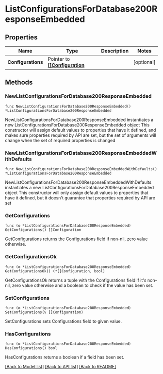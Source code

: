 # ListConfigurationsForDatabase200ResponseEmbedded

## Properties

Name | Type | Description | Notes
------------ | ------------- | ------------- | -------------
**Configurations** | Pointer to [**[]Configuration**](Configuration.md) |  | [optional] 

## Methods

### NewListConfigurationsForDatabase200ResponseEmbedded

`func NewListConfigurationsForDatabase200ResponseEmbedded() *ListConfigurationsForDatabase200ResponseEmbedded`

NewListConfigurationsForDatabase200ResponseEmbedded instantiates a new ListConfigurationsForDatabase200ResponseEmbedded object
This constructor will assign default values to properties that have it defined,
and makes sure properties required by API are set, but the set of arguments
will change when the set of required properties is changed

### NewListConfigurationsForDatabase200ResponseEmbeddedWithDefaults

`func NewListConfigurationsForDatabase200ResponseEmbeddedWithDefaults() *ListConfigurationsForDatabase200ResponseEmbedded`

NewListConfigurationsForDatabase200ResponseEmbeddedWithDefaults instantiates a new ListConfigurationsForDatabase200ResponseEmbedded object
This constructor will only assign default values to properties that have it defined,
but it doesn't guarantee that properties required by API are set

### GetConfigurations

`func (o *ListConfigurationsForDatabase200ResponseEmbedded) GetConfigurations() []Configuration`

GetConfigurations returns the Configurations field if non-nil, zero value otherwise.

### GetConfigurationsOk

`func (o *ListConfigurationsForDatabase200ResponseEmbedded) GetConfigurationsOk() (*[]Configuration, bool)`

GetConfigurationsOk returns a tuple with the Configurations field if it's non-nil, zero value otherwise
and a boolean to check if the value has been set.

### SetConfigurations

`func (o *ListConfigurationsForDatabase200ResponseEmbedded) SetConfigurations(v []Configuration)`

SetConfigurations sets Configurations field to given value.

### HasConfigurations

`func (o *ListConfigurationsForDatabase200ResponseEmbedded) HasConfigurations() bool`

HasConfigurations returns a boolean if a field has been set.


[[Back to Model list]](../README.md#documentation-for-models) [[Back to API list]](../README.md#documentation-for-api-endpoints) [[Back to README]](../README.md)


